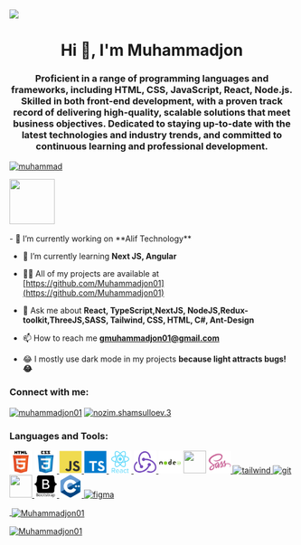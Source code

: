 <img align="center" src="https://www.wingstechsolutions.com/wp-content/uploads/2022/03/full-stack-development.gif" >

<h1 align="center">Hi 👋, I'm Muhammadjon</h1>
<h3 align="center">Proficient in a range of programming languages and frameworks, including HTML, CSS, JavaScript, React, Node.js. Skilled in both front-end development, with a proven track record of delivering high-quality, scalable solutions that meet business objectives. Dedicated to staying up-to-date with the latest technologies and industry trends, and committed to continuous learning and professional development.</h3>

<p align="left"> <a href="https://twitter.com/naziml0l" target="blank"><img src="https://img.shields.io/twitter/follow/naziml0l?logo=twitter&style=for-the-badge" alt="muhammad" /></a> </p>
<p align="left"><a href="https://alif.tj/?lang=tj" target="blank"><img src="https://alif.tj/static/media/logo.1d1f1764.svg" width="80" height="80"></a></p>
- 🔭 I’m currently working on **Alif Technology**

- 🌱 I’m currently learning **Next JS, Angular**

- 👨‍💻 All of my projects are available at [https://github.com/Muhammadjon01](https://github.com/Muhammadjon01)

- 💬 Ask me about **React, TypeScript,NextJS, NodeJS,Redux-toolkit,ThreeJS,SASS, Tailwind, CSS, HTML, C#, Ant-Design**

- 📫 How to reach me **gmuhammadjon01@gmail.com**

<!-- - 📄 Know about my experiences [https://www.canva.com/design/DAFDw6fsScI/wBIix024aHiYKvtwVy_9uQ/view?utm_content=DAFDw6fsScI&utm_campaign=designshare&utm_medium=link&utm_source=publishsharelink](https://www.canva.com/design/DAFDw6fsScI/wBIix024aHiYKvtwVy_9uQ/view?utm_content=DAFDw6fsScI&utm_campaign=designshare&utm_medium=link&utm_source=publishsharelink) -->

- 😂 I mostly use dark mode in my projects **because light attracts bugs! 😂**

<h3 align="left">Connect with me:</h3>
<p align="left">
<a href="https://www.linkedin.com/in/muhammadjon-gaforov" target="blank"><img align="center" src="https://raw.githubusercontent.com/rahuldkjain/github-profile-readme-generator/master/src/images/icons/Social/linked-in-alt.svg" alt="muhammadjon01" height="30" width="40" /></a>
<a href="https://www.facebook.com/muhammadjon.gaforov.5?mibextid=ZbWKwL" target="blank"><img align="center" src="https://raw.githubusercontent.com/rahuldkjain/github-profile-readme-generator/master/src/images/icons/Social/facebook.svg" alt="nozim.shamsulloev.3" height="30" width="40" /></a>

<h3 align="left">Languages and Tools:</h3>
<p align="left"> 
    <img src="https://raw.githubusercontent.com/devicons/devicon/master/icons/html5/html5-original-wordmark.svg" alt="html5" width="40" height="40"/> </a> 
    <a href="https://www.w3schools.com/css/" target="_blank" rel="noreferrer"> <img src="https://raw.githubusercontent.com/devicons/devicon/master/icons/css3/css3-original-wordmark.svg" alt="css3" width="40" height="40"/> </a>
    <a href="https://developer.mozilla.org/en-US/docs/Web/JavaScript" target="_blank" rel="noreferrer"> <img src="https://raw.githubusercontent.com/devicons/devicon/master/icons/javascript/javascript-original.svg" alt="javascript" width="40" height="40"/> </a>
    <a href="https://www.typescriptlang.org/" target="_blank" rel="noreferrer"> <img src="https://raw.githubusercontent.com/devicons/devicon/master/icons/typescript/typescript-original.svg" alt="typescript" width="40" height="40"/> </a> 
    <a href="https://reactjs.org/" target="_blank" rel="noreferrer"> <img src="https://raw.githubusercontent.com/devicons/devicon/master/icons/react/react-original-wordmark.svg" alt="react" width="40" height="40"/> </a> 
    <a href="https://redux.js.org" target="_blank" rel="noreferrer"> <img src="https://raw.githubusercontent.com/devicons/devicon/master/icons/redux/redux-original.svg" alt="redux" width="40" height="40"/> </a>  
    <img src="https://raw.githubusercontent.com/devicons/devicon/master/icons/nodejs/nodejs-original-wordmark.svg" alt="nodejs" width="40" height="40"/> </a>
     <img src="https://global.discourse-cdn.com/standard17/uploads/threejs/original/2X/c/c74c5243388bbfa21a39c3e824ddba702a623dec.png" width="40" height="40"/>
    <a href="https://sass-lang.com" target="_blank" rel="noreferrer"> <img src="https://raw.githubusercontent.com/devicons/devicon/master/icons/sass/sass-original.svg" alt="sass" width="40" height="40"/> </a> 
    <a href="https://tailwindcss.com/" target="_blank" rel="noreferrer"> <img src="https://www.vectorlogo.zone/logos/tailwindcss/tailwindcss-icon.svg" alt="tailwind" width="40" height="40"/> </a> 
    <a href="https://aws.amazon.com" target="_blank" rel="noreferrer"> 
        <img src="https://www.vectorlogo.zone/logos/git-scm/git-scm-icon.svg" alt="git" width="40" height="40"/> </a> <a href="https://www.w3.org/html/" target="_blank" rel="noreferrer"> 
    <img src="https://github.githubassets.com/images/modules/logos_page/GitHub-Mark.png" width="40" height="40"/>
            <a href="https://getbootstrap.com" target="_blank" rel="noreferrer"> <img src="https://raw.githubusercontent.com/devicons/devicon/master/icons/bootstrap/bootstrap-plain-wordmark.svg" alt="bootstrap" width="40" height="40"/> </a> <a href="https://nextjs.org/" target="_blank" rel="noreferrer">  
                <a href="https://www.w3schools.com/cpp/" target="_blank" rel="noreferrer"> <img src="https://raw.githubusercontent.com/devicons/devicon/master/icons/cplusplus/cplusplus-original.svg" alt="cplusplus" width="40" height="40"/> </a>   
                <a href="https://www.figma.com/" target="_blank" rel="noreferrer"> <img src="https://www.vectorlogo.zone/logos/figma/figma-icon.svg" alt="figma" width="40" height="40"/> </a> <a href="https://git-scm.com/" target="_blank" rel="noreferrer">

<p>&nbsp;<img align="center" src="https://github-readme-stats.vercel.app/api?username=Muhammadjon01&show_icons=true&locale=en" alt="Muhammadjon01" /></p>
<p><img align="center" src="https://github-readme-streak-stats.herokuapp.com/?user=Muhammadjon01&" alt="Muhammadjon01" /></p>
